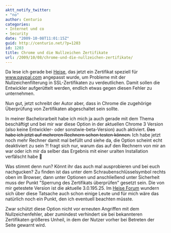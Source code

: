 ```yaml
---
aktt_notify_twitter:
- "no"
author: Centurio
categories:
- Internet und co
- Security
date: "2009-10-08T11:01:15Z"
guid: http://centurio.net/?p=1203
id: 1203
title: Chrome und die Nullzeichen Zertifikate
url: /2009/10/08/chrome-und-die-nullzeichen-zertifikate/
---
```

Da lese ich gerade bei [Heise](http://www.heise.de/security/meldung/Gefaelschtes-PayPal-Zertifikat-taeuscht-IE-Chrome-und-Safari-811918.html), das jetzt ein Zertifikat speziell für www.paypal.com angepasst wurde, um Probleme mit der Nullzeichenfilterung in SSL-Zertifikaten zu verdeutlichen. Damit sollen die Entwickler aufgerüttelt werden, endlich etwas gegen diesen Fehler zu unternehmen.

Nun gut, jetzt schreibt der Autor aber, dass in Chrome die zugehörige Überprüfung von Zertifikaten abgeschaltet sein sollte.

In meiner Bachelorarbeit habe ich mich ja auch gerade mit dem Thema beschäftigt und bei mir war diese Option in der aktuellen Chrome 3 Version (also keine Entwickler- oder sonstwie-beta-Version) auch aktiviert. <del datetime="2009-10-08T15:10:08+00:00">Das habe ich jetzt auf mehreren Rechnern schon testen können.</del> Ich habe jetzt noch mehr Rechner damit mal befüllt und siehe da, die Option scheint echt deaktiviert zu sein ?! fragt sich nur, warum das auf den Rechnern von mir an war oder ich mir da selber das Ergebnis mit einer uralten Installation verfälscht habe 🙁

Was stimmt denn nun? Könnt ihr das auch mal ausprobieren und bei euch nachgucken? Zu finden ist das unter dem Schraubenschlüsselsymbol rechts oben im Browser, dann unter Optionen und anschließend unter Sicherheit muss der Punkt  "Sperrung des Zertifikats überprüfen" gesetzt sein. Die von mir getestete Version ist die aktuelle 3.0.195.25. Im [Heise Forum](http://www.heise.de/security/news/foren/S-Re-Sperrung-des-Serverzertifikats-war-bei-meinem-Chrome-schon-aktiviert/forum-167091/msg-17468711/read/) wundern sich über diese Tatsache auch schon einige Leute und für mich wäre das natürlich noch ein Punkt, den ich eventuell beachten müsste. 

Zwar schützt diese Option nicht vor erneuten Angriffen mit dem Nullzeichenfehler, aber zumindest verhindert sie bei bekannteren Zertifikaten größeres Unheil, in dem der Nutzer vorher bei Betreten der Seite gewarnt wird.